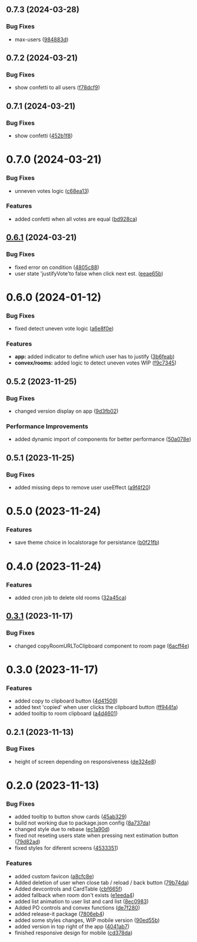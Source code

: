 

## 0.7.3 (2024-03-28)


### Bug Fixes

* max-users ([984883d](https://github.com/LeoCaprile/poker-planning/commit/984883d0f87ad0bfc530b07aabd96a3416abf394))

## 0.7.2 (2024-03-21)


### Bug Fixes

* show confetti to all users ([f78dcf9](https://github.com/LeoCaprile/poker-planning/commit/f78dcf90b0ddbe436d24d37df8695ea28790e3e3))

## 0.7.1 (2024-03-21)


### Bug Fixes

* show confetti ([452b1f8](https://github.com/LeoCaprile/poker-planning/commit/452b1f8137a5119d6a8e5c43c3a1bfab271096b5))

# 0.7.0 (2024-03-21)


### Bug Fixes

* unneven votes logic ([c68ea13](https://github.com/LeoCaprile/poker-planning/commit/c68ea130bad5c15b60eaffe869f9cbe29f0836c4))


### Features

* added confetti when all votes are equal ([bd928ca](https://github.com/LeoCaprile/poker-planning/commit/bd928ca9cf6281ce670c47ab84fb1d34ef3f551c))

## [0.6.1](https://github.com/LeoCaprile/poker-planning/compare/0.6.0...0.6.1) (2024-03-21)


### Bug Fixes

* fixed error on condition ([4805c88](https://github.com/LeoCaprile/poker-planning/commit/4805c88ec7e7ff643f7eac3152de14d2cfa4ed31))
* user state 'justifyVote'to false  when click next est. ([eeae65b](https://github.com/LeoCaprile/poker-planning/commit/eeae65b5375bfbaa5efb784955d2e68636e6e0be))

# 0.6.0 (2024-01-12)


### Bug Fixes

* fixed detect uneven vote logic ([a6e8f0e](https://github.com/LeoCaprile/poker-planning/commit/a6e8f0ed584ad036d7b639a9ba529a207502564e))


### Features

* **app:** added indicator to define which user has to justify ([3b6feab](https://github.com/LeoCaprile/poker-planning/commit/3b6feab32d1eaab3f1e0f538d83bb9f5eaffadf6))
* **convex/rooms:** added logic to detect uneven votes WIP ([f9c7345](https://github.com/LeoCaprile/poker-planning/commit/f9c734591b164a3236d85531f4bcdf1c66f21982))

## 0.5.2 (2023-11-25)


### Bug Fixes

* changed version display on app ([9d3fb02](https://github.com/LeoCaprile/poker-planning/commit/9d3fb0202d8cb14299cfb63a771974663cabe1e4))


### Performance Improvements

* added dynamic import of components for better performance ([50a078e](https://github.com/LeoCaprile/poker-planning/commit/50a078e72f2736f8e3ab1de04490df98247d408a))

## 0.5.1 (2023-11-25)


### Bug Fixes

* added missing deps to remove user useEffect ([a9f4f20](https://github.com/LeoCaprile/poker-planning/commit/a9f4f203eca4dce8db8382d797248b73166e0b14))

# 0.5.0 (2023-11-24)


### Features

* save theme choice in localstorage for persistance ([b0f21fb](https://github.com/LeoCaprile/poker-planning/commit/b0f21fb45c436019dd64df9791e9704fc84adc75))

# 0.4.0 (2023-11-24)


### Features

* added cron job to delete old rooms ([32a45ca](https://github.com/LeoCaprile/poker-planning/commit/32a45ca84d930be17b2d723b01541c1429fc53eb))

## [0.3.1](https://github.com/LeoCaprile/poker-planning/compare/0.3.0...0.3.1) (2023-11-17)


### Bug Fixes

* changed copyRoomURLToClipboard component to room page ([6acff4e](https://github.com/LeoCaprile/poker-planning/commit/6acff4e041e1a157eacbf135fed2d979d73ca5b8))

# 0.3.0 (2023-11-17)


### Features

* added copy to clipboard button ([4d41509](https://github.com/LeoCaprile/poker-planning/commit/4d41509f1538be5059be1fd1009c816c8f1c6d8d))
* added text 'copied' when user clicks the clipboard button ([ff944fa](https://github.com/LeoCaprile/poker-planning/commit/ff944fa87dd90df11144396381476997dd4ff176))
* added tooltip to room clipboard ([a4d4601](https://github.com/LeoCaprile/poker-planning/commit/a4d460102333c7fee84f0d27ac50f7b516f4dd31))

## 0.2.1 (2023-11-13)


### Bug Fixes

* height of screen depending on responsiveness ([de324e8](https://github.com/LeoCaprile/poker-planning/commit/de324e8f7d0d7166ddab5367003de7133e734164))

# 0.2.0 (2023-11-13)


### Bug Fixes

* added tooltip to button show cards ([45ab329](https://github.com/LeoCaprile/poker-planning/commit/45ab32973867e9d05ae072a48f4c8168a04f4d82))
* build not working due to package.json config ([8a737da](https://github.com/LeoCaprile/poker-planning/commit/8a737dacb3993fa1f750a5f39eae451946f72402))
* changed style due to rebase ([ec1a90d](https://github.com/LeoCaprile/poker-planning/commit/ec1a90d8e0f822ce4c4823ad0d515015ab6555e6))
* fixed not reseting users state when pressing next estimation button ([79d82ad](https://github.com/LeoCaprile/poker-planning/commit/79d82adc2039ea57c1ce8b851499f4983730b598))
* fixed styles for diferent screens ([4533351](https://github.com/LeoCaprile/poker-planning/commit/4533351ee7f44d05ac9bd01002545d56fcbf19b3))


### Features

* added custom favicon ([a8cfc8e](https://github.com/LeoCaprile/poker-planning/commit/a8cfc8e0ff37756c6de02cd3b932b5ecf6252a91))
* Added deletion of user when close tab / reload / back button ([79b74da](https://github.com/LeoCaprile/poker-planning/commit/79b74dadee3d15193a387bcb47fb1c4b463cb31d))
* Added devcontrols and CardTable ([cbf665f](https://github.com/LeoCaprile/poker-planning/commit/cbf665fe4547ccaadc6ff63a8da6a8f7398c0636))
* added fallback when room don't exists ([e1eeda4](https://github.com/LeoCaprile/poker-planning/commit/e1eeda4eb9ee9336ee023596e0d2f5b4fcde3a63))
* added list animation to user list and card list ([8ec0983](https://github.com/LeoCaprile/poker-planning/commit/8ec09836f623db05a25bf249bdde338c50d8dd54))
* Added PO controls and convex functions ([de7f280](https://github.com/LeoCaprile/poker-planning/commit/de7f28079920f1e6719e5a47402b9c57d016aa75))
* added release-it package ([7806eb4](https://github.com/LeoCaprile/poker-planning/commit/7806eb416ccfbab66215aab1c03e161ec656b03b))
* added some styles changes, WIP mobile version ([90ed55b](https://github.com/LeoCaprile/poker-planning/commit/90ed55bd2bd2d2d7b94d4fc6d57f49ef77f3c189))
* added version in top right of the app ([4041ab7](https://github.com/LeoCaprile/poker-planning/commit/4041ab70c34b5fd617bf2b00351406f3c6086e81))
* finished responsive design for mobile ([cd378da](https://github.com/LeoCaprile/poker-planning/commit/cd378da192ee3703aebd39e626829745bf669a92))
